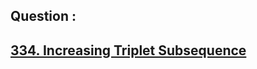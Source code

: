 ## Question : 
<h2> <a href="https://leetcode.com/problems/increasing-triplet-subsequence/">334. Increasing Triplet Subsequence</a>
